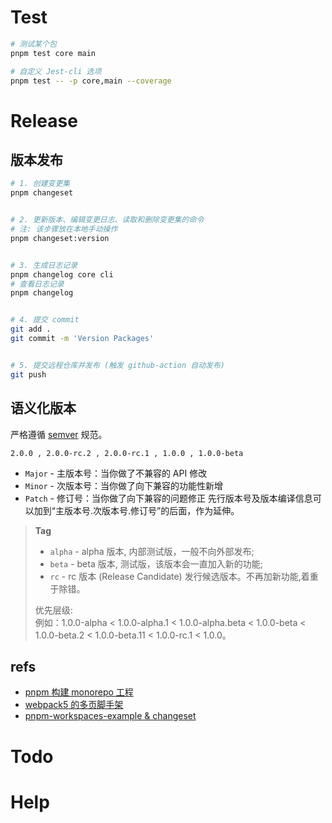 # Test

```bash
# 测试某个包
pnpm test core main

# 自定义 Jest-cli 选项
pnpm test -- -p core,main --coverage
```

# Release

## 版本发布

```bash
# 1. 创建变更集
pnpm changeset


# 2. 更新版本、编辑变更日志、读取和删除变更集的命令
# 注: 该步骤放在本地手动操作
pnpm changeset:version


# 3. 生成日志记录
pnpm changelog core cli
# 查看日志记录
pnpm changelog


# 4. 提交 commit
git add .
git commit -m 'Version Packages'


# 5. 提交远程仓库并发布 (触发 github-action 自动发布)
git push
```

## 语义化版本

严格遵循 [semver](https://semver.org/) 规范。

```
2.0.0 , 2.0.0-rc.2 , 2.0.0-rc.1 , 1.0.0 , 1.0.0-beta
```

- `Major` - 主版本号：当你做了不兼容的 API 修改
- `Minor` - 次版本号：当你做了向下兼容的功能性新增
- `Patch` - 修订号：当你做了向下兼容的问题修正
  先行版本号及版本编译信息可以加到“主版本号.次版本号.修订号”的后面，作为延伸。

> **Tag**
>
> - `alpha` - alpha 版本, 内部测试版，一般不向外部发布;
> - `beta` - beta 版本, 测试版，该版本会一直加入新的功能;
> - `rc` - rc 版本 (Release Candidate) 发行候选版本。不再加新功能,着重于除错。
>
> 优先层级:  
> 例如：1.0.0-alpha < 1.0.0-alpha.1 < 1.0.0-alpha.beta < 1.0.0-beta < 1.0.0-beta.2 < 1.0.0-beta.11 < 1.0.0-rc.1 < 1.0.0。

## refs

- [pnpm 构建 monorepo 工程](https://github.com/astonishqft/pnpm-monorepo-demo)
- [webpack5 的多页脚手架](https://github.com/kailong321200875/webpack-multi-page-cli)
- [pnpm-workspaces-example & changeset](https://github.com/DavidWells/pnpm-workspaces-example/)

# Todo

# Help
